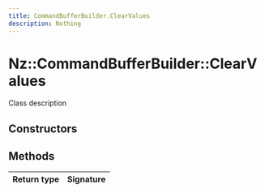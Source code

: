 ```yaml
---
title: CommandBufferBuilder.ClearValues
description: Nothing
---
```


# Nz::CommandBufferBuilder::ClearValues

Class description

## Constructors


## Methods

| Return type | Signature |
| ----------- | --------- |
